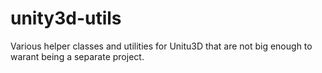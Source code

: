 unity3d-utils
=============

Various helper classes and utilities for Unitu3D that are not big enough to warant being a separate project.
